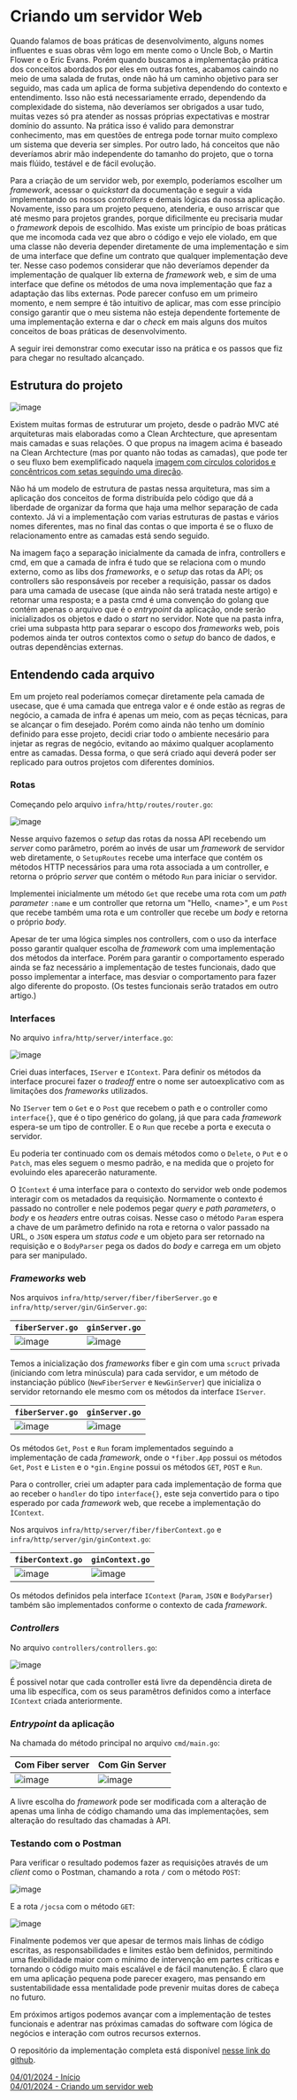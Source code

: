 # Criando um servidor Web

Quando falamos de boas práticas de desenvolvimento, alguns nomes influentes e suas obras vêm logo em mente como o Uncle Bob, o Martin Flower e o Eric Evans. Porém quando buscamos a implementação prática dos conceitos abordados por eles em outras fontes, acabamos caindo no meio de uma salada de frutas, onde não há um caminho objetivo para ser seguido, mas cada um aplica de forma subjetiva dependendo do contexto e entendimento. Isso não está necessariamente errado, dependendo da complexidade do sistema, não deveríamos ser obrigados a usar tudo, muitas vezes só pra atender as nossas próprias expectativas e mostrar domínio do assunto. Na prática isso é valido para demonstrar conhecimento, mas em questões de entrega pode tornar muito complexo um sistema que deveria ser simples. Por outro lado, há conceitos que não deveríamos abrir mão independente do tamanho do projeto, que o torna mais flúido, testável e de fácil evolução.

Para a criação de um servidor web, por exemplo, poderíamos escolher um _framework_, acessar o _quickstart_ da documentação e seguir a vida implementando os nossos _controllers_ e demais lógicas da nossa aplicação. Novamente, isso para um projeto pequeno, atenderia, e ouso arriscar que até mesmo para projetos grandes, porque dificilmente eu precisaria mudar o _framework_ depois de escolhido. Mas existe um princípio de boas práticas que me incomoda cada vez que abro o código e vejo ele violado, em que uma classe não deveria depender diretamente de uma implementação e sim de uma interface que define um contrato que qualquer implementação deve ter. Nesse caso podemos considerar que não deveríamos depender da implementação de qualquer lib externa de _framework_ web, e sim de uma interface que define os métodos de uma nova implementação que faz a adaptação das libs externas. Pode parecer confuso em um primeiro momento, e nem sempre é tão intuitivo de aplicar, mas com esse princípio consigo garantir que o meu sistema não esteja dependente fortemente de uma implementação externa e dar o _check_ em mais alguns dos muitos conceitos de boas práticas de desenvolvimento.

A seguir irei demonstrar como executar isso na prática e os passos que fiz para chegar no resultado alcançado.

## Estrutura do projeto

![image](https://github.com/user-attachments/assets/8405451c-98a0-4041-9107-0a47e34484ee)

Existem muitas formas de estruturar um projeto, desde o padrão MVC até arquiteturas mais elaboradas como a Clean Archtecture, que apresentam mais camadas e suas relações. O que propus na imagem acima é baseado na Clean Archtecture (mas por quanto não todas as camadas), que pode ter o seu fluxo bem exemplificado naquela [imagem com círculos coloridos e concêntricos com setas seguindo uma direção](https://blog.cleancoder.com/uncle-bob/2012/08/13/the-clean-architecture.html). 

Não há um modelo de estrutura de pastas nessa arquitetura, mas sim a aplicação dos conceitos de forma distribuída pelo código que dá a liberdade de organizar da forma que haja uma melhor separação de cada contexto. Já vi a implementação com varias estruturas de pastas e vários nomes diferentes, mas no final das contas o que importa é se o fluxo de relacionamento entre as camadas está sendo seguido.

Na imagem faço a separação inicialmente da camada de infra, controllers e cmd, em que a camada de infra é tudo que se relaciona com o mundo externo, como as libs dos _frameworks_, e o _setup_ das rotas da API; os controllers são responsáveis por receber a requisição, passar os dados para uma camada de usecase (que ainda não será tratada neste artigo) e retornar uma resposta; e a pasta cmd é uma convenção do golang que contém apenas o arquivo que é o _entrypoint_ da aplicação, onde serão inicializados os objetos e dado o _start_ no servidor. Note que na pasta infra, criei uma subpasta http para separar o escopo dos _frameworks_ web, pois podemos ainda ter outros contextos como o _setup_ do banco de dados, e outras dependências externas.

## Entendendo cada arquivo

Em um projeto real poderíamos começar diretamente pela camada de usecase, que é uma camada que entrega valor e é onde estão as regras de negócio, a camada de infra é apenas um meio, com as peças técnicas, para se alcançar o fim desejado. Porém como ainda não tenho um domínio definido para esse projeto, decidi criar todo o ambiente necesário para injetar as regras de negócio, evitando ao máximo qualquer acoplamento entre as camadas. Dessa forma, o que será criado aqui deverá poder ser replicado para outros projetos com diferentes domínios.

### Rotas

Começando pelo arquivo `infra/http/routes/router.go`:

![image](https://github.com/user-attachments/assets/597acf01-e375-44ec-9691-841065b67a13)


Nesse arquivo fazemos o _setup_ das rotas da nossa API recebendo um _server_ como parâmetro, porém ao invés de usar um _framework_ de servidor web diretamente, o `SetupRoutes` recebe uma interface que contém os métodos HTTP necessários para uma rota associada a um controller, e retorna o próprio _server_ que contém o método `Run` para iniciar o servidor. 

Implementei inicialmente um método `Get` que recebe uma rota com um _path parameter_ `:name` e um controller que retorna um "Hello, \<name\>", e um `Post` que recebe também uma rota e um controller que recebe um _body_ e retorna o próprio _body_.

Apesar de ter uma lógica simples nos controllers, com o uso da interface posso garantir qualquer escolha de _framework_ com uma implementação dos métodos da interface. Porém para garantir o comportamento esperado ainda se faz necessário a implementação de testes funcionais, dado que posso implementar a interface, mas desviar o comportamento para fazer algo diferente do proposto. (Os testes funcionais serão tratados em outro artigo.)

### Interfaces

No arquivo `infra/http/server/interface.go`:

![image](https://github.com/user-attachments/assets/0d5ba8cd-f2f9-4a7a-86be-7d9551e2d307)

Criei duas interfaces, `IServer` e `IContext`. Para definir os métodos da interface procurei fazer o _tradeoff_ entre o nome ser autoexplicativo com as limitações dos _frameworks_ utilizados.

No `IServer` tem o `Get` e o `Post` que recebem o path e o controller como `interface{}`, que é o tipo genérico do golang, já que para cada _framework_ espera-se um tipo de controller. E o `Run` que recebe a porta e executa o servidor. 

Eu poderia ter continuado com os demais métodos como o `Delete`, o `Put` e o `Patch`, mas eles seguem o mesmo padrão, e na medida que o projeto for evoluindo eles aparecerão naturamente.

O `ÌContext` é uma interface para o contexto do servidor web onde podemos interagir com os metadados da requisição. Normamente o contexto é passado no controller e nele podemos pegar _query_ e _path parameters_, o _body_ e os _headers_ entre outras coisas. Nesse caso o método `Param` espera a chave de um parâmetro definido na rota e retorna o valor passado na URL, o `JSON` espera um _status code_ e um objeto para ser retornado na requisição e o `BodyParser` pega os dados do _body_ e carrega em um objeto para ser manipulado.

### _Frameworks_ web

Nos arquivos `infra/http/server/fiber/fiberServer.go` e `infra/http/server/gin/GinServer.go`:

| `fiberServer.go`| `ginServer.go` |
|---|---|
|![image](https://github.com/user-attachments/assets/973f7e00-ce48-43e7-b224-0c61c37838e9)|![image](https://github.com/user-attachments/assets/1364458d-6621-4654-84b3-b98af8c7677f)|

Temos a inicialização dos _frameworks_ fiber e gin com uma `scruct` privada (iniciando com letra minúscula) para cada servidor, e um método de instanciação público (`NewFiberServer` e `NewGinServer`) que inicializa o servidor retornando ele mesmo com os métodos da interface `IServer`.  

| `fiberServer.go`| `ginServer.go` |
|---|---|
|![image](https://github.com/user-attachments/assets/ad74054e-4af5-4f80-98e5-5df54755982e)|![image](https://github.com/user-attachments/assets/4aa5b647-7dc7-43c9-b6a9-ac31226beb0e)|

Os métodos `Get`, `Post` e `Run` foram implementados seguindo a implementação de cada _framework_, onde o `*fiber.App` possui os métodos `Get`, `Post` e `Listen` e o `*gin.Engine` possui os métodos `GET`, `POST` e `Run`.

Para o controller, criei um adapter para cada implementação de forma que ao receber o `handler` do tipo `interface{}`, este seja convertido para o tipo esperado por cada _framework_ web, que recebe a implementação do `ÌContext`.

Nos arquivos `infra/http/server/fiber/fiberContext.go` e `infra/http/server/gin/ginContext.go`:

| `fiberContext.go`| `ginContext.go` |
|---|---|
|![image](https://github.com/user-attachments/assets/b7cbb1ac-4f8a-4d2e-a4ce-c2accae73bee)|![image](https://github.com/user-attachments/assets/89ff9657-09bb-4d64-a08f-2c9a565346bd)|

Os métodos definidos pela interface `IContext` (`Param`, `JSON` e `BodyParser`) também são implementados conforme o contexto de cada _framework_.

### _Controllers_

No arquivo `controllers/controllers.go`:

![image](https://github.com/user-attachments/assets/b493020b-a80d-47e4-8215-5c10c42ed873)

É possivel notar que cada controller está livre da dependência direta de uma lib específica, com os seus paramêtros definidos como a interface `IContext` criada anteriormente.

### _Entrypoint_ da aplicação

Na chamada do método principal no arquivo `cmd/main.go`:

| Com Fiber server | Com Gin Server |
|---|---|
|![image](https://github.com/user-attachments/assets/7e89a749-9f93-4194-9934-53e50e0d94b1)|![image](https://github.com/user-attachments/assets/cc217a4a-1e76-48a2-acc9-54c83a16ddb2)|

A livre escolha do _framework_ pode ser modificada com a alteração de apenas uma linha de código chamando uma das implementações, sem alteração do resultado das chamadas à API.

### Testando com o Postman

Para verificar o resultado podemos fazer as requisições através de um _client_ como o Postman, chamando a rota `/` com o método `POST`:

![image](https://github.com/user-attachments/assets/0b544e3d-32c5-4683-af5b-c3b81ee87515)

E a rota `/jocsa` com o método `GET`:

![image](https://github.com/user-attachments/assets/0287561e-8000-4e08-986b-102a5a04294f)


Finalmente podemos ver que apesar de termos mais linhas de código escritas, as responsabilidades e limites estão bem definidos, permitindo uma flexibilidade maior com o mínimo de intervenção em partes críticas e tornando o código muito mais escalável e de fácil manutenção. É claro que em uma aplicação pequena pode parecer exagero, mas pensando em sustentabilidade essa mentalidade pode prevenir muitas dores de cabeça no futuro. 

Em próximos artigos podemos avançar com a implementação de testes funcionais e adentrar nas próximas camadas do software com lógica de negócios e interação com outros recursos externos.

O repositório da implementação completa está disponível [nesse link do github](https://github.com/jocsakesley/webserver-golang).

[04/01/2024 - Início](./index.md)
<br>
[04/01/2024 - Criando um servidor web](./web-api.md)

